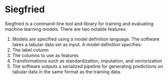 # Siegfried
Siegfried is a command-line tool and library for training and evaluating machine learning models. There are two
notable features:

1. Models are specified using a model definition language.  The software takes a tabular data set as input.
A model definition specifies:
  1. The label column
  1. The columns to use as features
  1. Transformations such as standardization, imputation, and vectorization
1. The software outputs a serialized pipeline for generating predictions on tabular data in the same
format as the training data.


